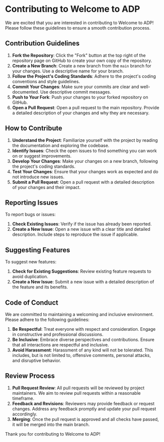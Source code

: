 # Contributing to Welcome to ADP

We are excited that you are interested in contributing to Welcome to ADP! Please follow these guidelines to ensure a smooth contribution process.

## Contribution Guidelines

1. **Fork the Repository**: Click the "Fork" button at the top right of the repository page on GitHub to create your own copy of the repository.
2. **Create a New Branch**: Create a new branch from the `main` branch for your changes. Use a descriptive name for your branch.
3. **Follow the Project's Coding Standards**: Adhere to the project's coding conventions and style guidelines.
4. **Commit Your Changes**: Make sure your commits are clear and well-documented. Use descriptive commit messages.
5. **Push to Your Fork**: Push your changes to your forked repository on GitHub.
6. **Open a Pull Request**: Open a pull request to the main repository. Provide a detailed description of your changes and why they are necessary.

## How to Contribute

1. **Understand the Project**: Familiarize yourself with the project by reading the documentation and exploring the codebase.
2. **Identify Issues**: Check the open issues to find something you can work on or suggest improvements.
3. **Develop Your Changes**: Make your changes on a new branch, following the project's coding standards.
4. **Test Your Changes**: Ensure that your changes work as expected and do not introduce new issues.
5. **Submit a Pull Request**: Open a pull request with a detailed description of your changes and their impact.

## Reporting Issues

To report bugs or issues:

1. **Check Existing Issues**: Verify if the issue has already been reported.
2. **Create a New Issue**: Open a new issue with a clear title and detailed description. Include steps to reproduce the issue if applicable.

## Suggesting Features

To suggest new features:

1. **Check for Existing Suggestions**: Review existing feature requests to avoid duplication.
2. **Create a New Issue**: Submit a new issue with a detailed description of the feature and its benefits.

## Code of Conduct

We are committed to maintaining a welcoming and inclusive environment. Please adhere to the following guidelines:

1. **Be Respectful**: Treat everyone with respect and consideration. Engage in constructive and professional discussions.
2. **Be Inclusive**: Embrace diverse perspectives and contributions. Ensure that all interactions are respectful and inclusive.
3. **Avoid Harassment**: Harassment of any kind will not be tolerated. This includes, but is not limited to, offensive comments, personal attacks, and disruptive behavior.

## Review Process

1. **Pull Request Review**: All pull requests will be reviewed by project maintainers. We aim to review pull requests within a reasonable timeframe.
2. **Feedback and Revisions**: Reviewers may provide feedback or request changes. Address any feedback promptly and update your pull request accordingly.
3. **Merging**: Once the pull request is approved and all checks have passed, it will be merged into the main branch.

Thank you for contributing to Welcome to ADP!
